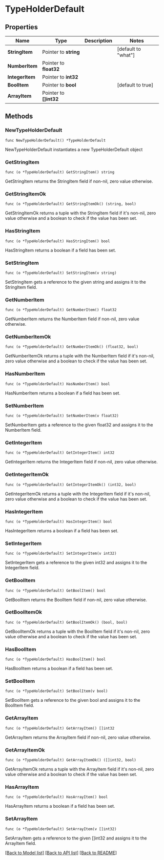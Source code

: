 # TypeHolderDefault

## Properties

Name | Type | Description | Notes
------------ | ------------- | ------------- | -------------
**StringItem** | Pointer to **string** |  | [default to "what"]
**NumberItem** | Pointer to **float32** |  | 
**IntegerItem** | Pointer to **int32** |  | 
**BoolItem** | Pointer to **bool** |  | [default to true]
**ArrayItem** | Pointer to **[]int32** |  | 

## Methods

### NewTypeHolderDefault

`func NewTypeHolderDefault() *TypeHolderDefault`

NewTypeHolderDefault instantiates a new TypeHolderDefault object

### GetStringItem

`func (o *TypeHolderDefault) GetStringItem() string`

GetStringItem returns the StringItem field if non-nil, zero value otherwise.

### GetStringItemOk

`func (o *TypeHolderDefault) GetStringItemOk() (string, bool)`

GetStringItemOk returns a tuple with the StringItem field if it's non-nil, zero value otherwise
and a boolean to check if the value has been set.

### HasStringItem

`func (o *TypeHolderDefault) HasStringItem() bool`

HasStringItem returns a boolean if a field has been set.

### SetStringItem

`func (o *TypeHolderDefault) SetStringItem(v string)`

SetStringItem gets a reference to the given string and assigns it to the StringItem field.

### GetNumberItem

`func (o *TypeHolderDefault) GetNumberItem() float32`

GetNumberItem returns the NumberItem field if non-nil, zero value otherwise.

### GetNumberItemOk

`func (o *TypeHolderDefault) GetNumberItemOk() (float32, bool)`

GetNumberItemOk returns a tuple with the NumberItem field if it's non-nil, zero value otherwise
and a boolean to check if the value has been set.

### HasNumberItem

`func (o *TypeHolderDefault) HasNumberItem() bool`

HasNumberItem returns a boolean if a field has been set.

### SetNumberItem

`func (o *TypeHolderDefault) SetNumberItem(v float32)`

SetNumberItem gets a reference to the given float32 and assigns it to the NumberItem field.

### GetIntegerItem

`func (o *TypeHolderDefault) GetIntegerItem() int32`

GetIntegerItem returns the IntegerItem field if non-nil, zero value otherwise.

### GetIntegerItemOk

`func (o *TypeHolderDefault) GetIntegerItemOk() (int32, bool)`

GetIntegerItemOk returns a tuple with the IntegerItem field if it's non-nil, zero value otherwise
and a boolean to check if the value has been set.

### HasIntegerItem

`func (o *TypeHolderDefault) HasIntegerItem() bool`

HasIntegerItem returns a boolean if a field has been set.

### SetIntegerItem

`func (o *TypeHolderDefault) SetIntegerItem(v int32)`

SetIntegerItem gets a reference to the given int32 and assigns it to the IntegerItem field.

### GetBoolItem

`func (o *TypeHolderDefault) GetBoolItem() bool`

GetBoolItem returns the BoolItem field if non-nil, zero value otherwise.

### GetBoolItemOk

`func (o *TypeHolderDefault) GetBoolItemOk() (bool, bool)`

GetBoolItemOk returns a tuple with the BoolItem field if it's non-nil, zero value otherwise
and a boolean to check if the value has been set.

### HasBoolItem

`func (o *TypeHolderDefault) HasBoolItem() bool`

HasBoolItem returns a boolean if a field has been set.

### SetBoolItem

`func (o *TypeHolderDefault) SetBoolItem(v bool)`

SetBoolItem gets a reference to the given bool and assigns it to the BoolItem field.

### GetArrayItem

`func (o *TypeHolderDefault) GetArrayItem() []int32`

GetArrayItem returns the ArrayItem field if non-nil, zero value otherwise.

### GetArrayItemOk

`func (o *TypeHolderDefault) GetArrayItemOk() ([]int32, bool)`

GetArrayItemOk returns a tuple with the ArrayItem field if it's non-nil, zero value otherwise
and a boolean to check if the value has been set.

### HasArrayItem

`func (o *TypeHolderDefault) HasArrayItem() bool`

HasArrayItem returns a boolean if a field has been set.

### SetArrayItem

`func (o *TypeHolderDefault) SetArrayItem(v []int32)`

SetArrayItem gets a reference to the given []int32 and assigns it to the ArrayItem field.


[[Back to Model list]](../README.md#documentation-for-models) [[Back to API list]](../README.md#documentation-for-api-endpoints) [[Back to README]](../README.md)


